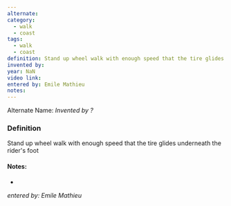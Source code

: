 ```yaml
---
alternate: 
category:
  - walk
  - coast
tags:
  - walk
  - coast
definition: Stand up wheel walk with enough speed that the tire glides underneath the rider's foot
invented by: 
year: NaN
video link: 
entered by: Emile Mathieu
notes: 
---
```

Alternate Name: 
*Invented by ?*

### Definition
Stand up wheel walk with enough speed that the tire glides underneath the rider's foot


#### Notes:
- 
*entered by: Emile Mathieu*
